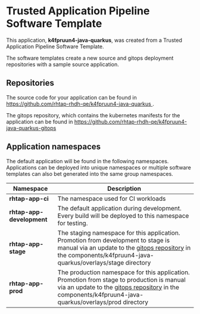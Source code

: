 # Trusted Application Pipeline Software Template

This application, **k4fpruun4-java-quarkus**, was created from a Trusted Application Pipeline Software Template.

The software templates create a new source and gitops deployment repositories with a sample source application. 

## Repositories

The source code for your application can be found in [https://github.com/rhtap-rhdh-qe/k4fpruun4-java-quarkus ](https://github.com/rhtap-rhdh-qe/k4fpruun4-java-quarkus ).
 
The gitops repository, which contains the kubernetes manifests for the application can be found in 
[https://github.com/rhtap-rhdh-qe/k4fpruun4-java-quarkus-gitops ](https://github.com/rhtap-rhdh-qe/k4fpruun4-java-quarkus-gitops ) 

## Application namespaces 

The default application will be found in the following namespaces. Applications can be deployed into unique namespaces or multiple software templates can also bet generated into the same group namespaces.  

|  Namespace   |  Description   |  
| -------- | -------- |
| **rhtap-app-ci** | The namespace used for CI workloads |
| **rhtap-app-development** | The default application during development. Every build will be deployed to this namespace for testing. |
| **rhtap-app-stage** | The staging namespace for this application. Promotion from development to stage is manual via an update to the [gitops repository](https://github.com/rhtap-rhdh-qe/k4fpruun4-java-quarkus-gitops ) in the components/k4fpruun4-java-quarkus/overlays/stage directory |
| **rhtap-app-prod** | The production namespace for this application. Promotion from stage to production is manual via an update to the [gitops repository](https://github.com/rhtap-rhdh-qe/k4fpruun4-java-quarkus-gitops ) in the components/k4fpruun4-java-quarkus/overlays/prod directory |